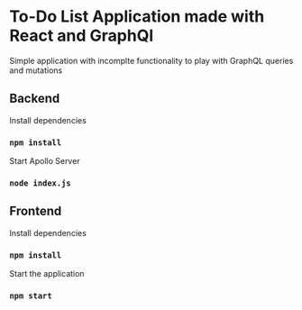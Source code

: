 # To-Do List Application made with React and GraphQl

Simple application with incomplte functionality to play with GraphQL queries and mutations

## Backend

Install dependencies
### `npm install`

Start Apollo Server
### `node index.js`

## Frontend

Install dependencies
### `npm install`

Start the application
### `npm start`